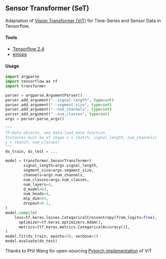 ## Sensor Transformer (SeT)
Adaptation of <a href="https://arxiv.org/pdf/2010.11929.pdf">Vision Transformer (ViT)</a> for Time-Series and Sensor Data in Tensorflow. 

#### Tools

* <a href="https://www.tensorflow.org/">Tensorflow 2.4</a>
* <a href="https://github.com/arogozhnikov/einops">einops</a>

#### Usage

```python
import argparse
import tensorflow as tf
import transformer

parser = argparse.ArgumentParser()
parser.add_argument("--signal-length", type=int)
parser.add_argument("--segment-size", type=int)
parser.add_argument("--num_channels", type=int)
parser.add_argument("--num_classes", type=int)
args = parser.parse_args()

"""
TF-Data objects, see data.load_data function.
Instances must be of shape x = (batch, signal_length, num_channels)
y = (batch, num_classes)
"""
ds_train, ds_test = ...

model = transformer.SensorTransformer(
        signal_length=args.signal_length,
        segment_size=args.segment_size,
        channels=args.num_channels,
        num_classes=args.num_classes,
        num_layers=4,
        d_model=64,
        num_heads=4,
        mlp_dim=64,
        dropout=0.1,
)
model.compile(
    loss=tf.keras.losses.CategoricalCrossentropy(from_logits=True),
      optimizer=tf.keras.optimizers.Adam(),
      metrics=[tf.keras.metrics.CategoricalAccuracy()],
)
model.fit(ds_train, epochs=50, verbose=1)
model.evaluate(ds_test)
```

Thanks to Phil Wang for open-sourcing <a href="https://github.com/lucidrains/vit-pytorch">Pytorch implementation</a> of ViT



